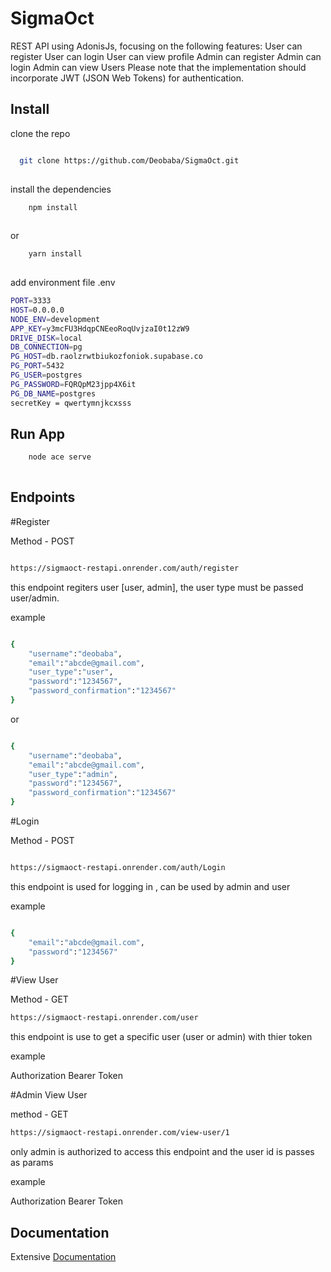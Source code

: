 
# SigmaOct 

REST API using AdonisJs, focusing on the following features:
User can register 
User can login 
User can view profile 
Admin can register 
Admin can login 
Admin can view Users 
Please note that the implementation should incorporate JWT (JSON Web Tokens) for authentication.



## Install 

clone the repo
```bash

  git clone https://github.com/Deobaba/SigmaOct.git
  
```
install the dependencies
```bash
    npm install
  
```
or 
```bash
    yarn install
  
```
add environment file .env
```bash
PORT=3333
HOST=0.0.0.0
NODE_ENV=development
APP_KEY=y3mcFU3HdqpCNEeoRoqUvjzaI0t12zW9
DRIVE_DISK=local
DB_CONNECTION=pg
PG_HOST=db.raolzrwtbiukozfoniok.supabase.co
PG_PORT=5432
PG_USER=postgres
PG_PASSWORD=FQRQpM23jpp4X6it
PG_DB_NAME=postgres
secretKey = qwertymnjkcxsss
```

    
## Run App

```bash
    node ace serve
  
```


## Endpoints 

#Register

Method - POST 

```bash

https://sigmaoct-restapi.onrender.com/auth/register

```

this endpoint regiters user [user, admin], the user type must be passed user/admin.

example

```bash

{
    "username":"deobaba",
    "email":"abcde@gmail.com",
    "user_type":"user",
    "password":"1234567",
    "password_confirmation":"1234567"
}

```
or

```bash

{
    "username":"deobaba",
    "email":"abcde@gmail.com",
    "user_type":"admin",
    "password":"1234567",
    "password_confirmation":"1234567"
}

```



#Login 

Method - POST

```bash

https://sigmaoct-restapi.onrender.com/auth/Login

```

this endpoint is used for logging in , can be used by admin and user

example

```bash

{
    "email":"abcde@gmail.com",
    "password":"1234567"
}

```


#View User

Method - GET
```bash
https://sigmaoct-restapi.onrender.com/user
```

this endpoint is use to get a specific user (user or admin) with thier token 

example

Authorization 
Bearer Token <token>


#Admin View User

method - GET 
```bash
https://sigmaoct-restapi.onrender.com/view-user/1
```
only admin is authorized to access this endpoint and the user id is passes as params 

example

Authorization 
Bearer Token <token>


## Documentation

Extensive [Documentation](https://documenter.getpostman.com/view/27540447/2s9YsKhCrr#0c658f0c-a33b-4a54-b37c-7cdaf78e8958)


